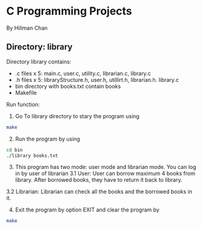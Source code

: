 # C Programming Projects
By Hillman Chan

## Directory: library 
Directory library contains:
- .c files x 5: main.c, user.c, utility.c, librarian.c, library.c
- .h files x 5: libraryStructure.h, user.h, utillirt.h, librarian.h. library.c
- bin directory with books.txt contain books
- Makefile

Run function:
1. Go To library directory to stary the program using 
```bash
make
```
2. Run the program by using 
```bash
cd bin
./library books.txt
```

3. This program has two mode: user mode and librarian mode. You can log in by user of librarian
3.1 User: User can borrow maximum 4 books from library. After borrowed books, they have to return it back to library.

3.2 Librarian: Librarian can check all the books and the borrowed books in it. 

4. Exit the program by option EXIT and clear the program by
```bash
make
```

